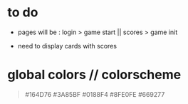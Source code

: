 # to do 

* pages will be : login > game start || scores > game init

* need to display cards with scores 



# global colors  // colorscheme 

> #164D76
> #3A85BF
> #0188F4
> #8FE0FE
> #669277
